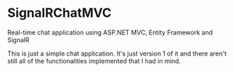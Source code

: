 # SignalRChatMVC
Real-time chat application using ASP.NET MVC, Entity Framework and SignalR

This is just a simple chat application. It's just version 1 of it and there aren't still all of the functionalities implemented that I had in mind.
